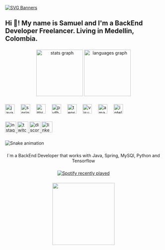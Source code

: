 [![SVG Banners](https://svg-banners.vercel.app/api?type=glitch&text1=Hi,%20I'm%20Samuel%20Cifuentes&width=1800&height=1000)](https://github.com/Akshay090/svg-banners)


<h2 align="left">Hi 👋! My name is Samuel and I'm a BackEnd Developer Freelancer. Living in Medellin, Colombia.</h2>

###

<div align="center">
  <img src="https://github-readme-stats.vercel.app/api?username=Samito055&hide_title=false&hide_rank=false&show_icons=true&include_all_commits=true&count_private=true&disable_animations=false&theme=dracula&locale=en&hide_border=false" height="150" alt="stats graph"  />
  <img src="https://github-readme-stats.vercel.app/api/top-langs?username=Samito055&locale=en&hide_title=false&layout=compact&card_width=320&langs_count=5&theme=dracula&hide_border=false" height="150" alt="languages graph"  />
</div>

###

<div align="left">
  <img src="https://cdn.jsdelivr.net/gh/devicons/devicon/icons/java/java-original.svg" height="30" alt="java logo"  />
  <img width="12" />
  <img src="https://cdn.jsdelivr.net/gh/devicons/devicon/icons/spring/spring-original.svg" height="30" alt="spring logo"  />
  <img width="12" />
  <img src="https://cdn.jsdelivr.net/gh/devicons/devicon/icons/mysql/mysql-original.svg" height="30" alt="mysql logo"  />
  <img width="12" />
  <img src="https://cdn.jsdelivr.net/gh/devicons/devicon/icons/python/python-original.svg" height="30" alt="python logo"  />
  <img width="12" />
  <img src="https://cdn.jsdelivr.net/gh/devicons/devicon/icons/tensorflow/tensorflow-original.svg" height="30" alt="tensorflow logo"  />
  <img width="12" />
  <img src="https://cdn.jsdelivr.net/gh/devicons/devicon/icons/visualstudio/visualstudio-plain.svg" height="30" alt="visualstudio logo"  />
  <img width="12" />
  <img src="https://cdn.jsdelivr.net/gh/devicons/devicon/icons/amazonwebservices/amazonwebservices-original.svg" height="30" alt="amazonwebservices logo"  />
  <img width="12" />
  <img src="https://cdn.jsdelivr.net/gh/devicons/devicon/icons/intellij/intellij-original.svg" height="30" alt="intellij logo"  />
</div>

###

<div align="left">
  <a href="https://www.instagram.com/sam_cifutoro/" target="_blank">
    <img src="https://img.shields.io/static/v1?message=Instagram&logo=instagram&label=&color=E4405F&logoColor=white&labelColor=&style=for-the-badge" height="35" alt="instagram logo"  />
  </a>
  <a href="https://www.twitch.tv/crawlxl" target="_blank">
    <img src="https://img.shields.io/static/v1?message=Twitch&logo=twitch&label=&color=9146FF&logoColor=white&labelColor=&style=for-the-badge" height="35" alt="twitch logo"  />
  </a>
  <a href="_samito_" target="_blank">
    <img src="https://img.shields.io/static/v1?message=Discord&logo=discord&label=&color=7289DA&logoColor=white&labelColor=&style=for-the-badge" height="35" alt="discord logo"  />
  </a>
  <a href="https://www.linkedin.com/in/samucifbackend/" target="_blank">
    <img src="https://img.shields.io/static/v1?message=LinkedIn&logo=linkedin&label=&color=0077B5&logoColor=white&labelColor=&style=for-the-badge" height="35" alt="linkedin logo"  />
  </a>
</div>

###

<img src="https://raw.githubusercontent.com/Samito055/Samito055/output/snake.svg" alt="Snake animation" />

###

<p align="center">I´m a BackEnd Developer that works with Java, Spring, MySQl, Python and Tensorflow</p>

###

<div align="center">
  <a href="https://open.spotify.com/user/22zw43rpjoo7bcezx7eriyska">
    <img src="https://spotify-recently-played-readme.vercel.app/api?user=22zw43rpjoo7bcezx7eriyska&count=5" alt="Spotify recently played"  />
  </a>
</div>

###

<div align="center">
  <img height="200" src="https://lh3.googleusercontent.com/pw/AP1GczP0X9iYPDRKT3J1SSB40jxnQftQyIIYbRboppISaZeQ-BmV1oG8DnHGf8-2tH4roRjnyLnnLBDwy1jkRUxpNAumt-Rf7dILSpa4Y6I1Yz50b4FPBNd2fxxQ6xy0Or49luC_XYF8snlqUb_lovukbrOm84wwn7mFu36PD7iwYvFQm2P0pGc8nN2dWzRvO6n62CqV09qocOsAMwft_n2xHWIRYr0CmAQcjorKEp-zAr9M7dXgtxsyOaGKaHwu_C3NWL_ou3kRA2mQPb7mXT7JchZ9OE-dNuBaq2Bf0dBAZyLfsxP2t2yuzSXzxm1F-M7fwAWsKzvIIJnxb0PcV040w6lNrvYBKGV74GnIFNYUtaKTyYdxN9ns_uv6Dc80XZQwQgEFgYhGEMQ6Ymymb6t8TY-3dJXdXSm9SHCu2CeGqp6h5UehnOH2UUhemeVjM__0M3RBZDhAH5QQcOHQqlGSgLSOZsf1hCqbEGNaW69OL2CUpq6uBKimgK9uayGEy7raAEL3yfEmEdv-1GJPddTZLITHwN2H6tyYhjhKdgarDXnBYyuMxNm1WZ_vmkViUinSpcBLcIHMoxp4TLizvUdrAkDapIKA3_gkMStyvxMo8-LbEX6pwurPUXKnChVANESklMbRIGi7hVJK6qVDx3yMH1yI-wLRI4phrdcwQeWL-JylfV-G26eOjdJ2Jf0mjcAEfjXgY_lhBW6vlqgtVRjJvXoQgGDVYNsDL23qechOzhecGAmnp6LLk-Qbir9F7Ghkgxk83gMCkr_jqXiJmUvRnOHu_SCcLt7rJ5o0QAJSb64Z_roaqgHbxGjCVbvSahWw2-r_O5sMIs0xCdTx2bxSd-bgXN7KULyycg22PVErroO94wFMzQBKvdL68RLggWYuX201sKpXGs14ADYnHmmpoEvb=w720-h636-s-no-gm?authuser=0"  />
</div>

###
